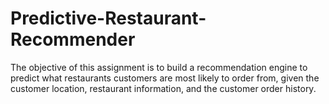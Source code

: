 # Predictive-Restaurant-Recommender
The objective of this assignment is to build a recommendation engine to predict what restaurants customers are most likely to order from, given the customer location, restaurant information, and the customer order history.
